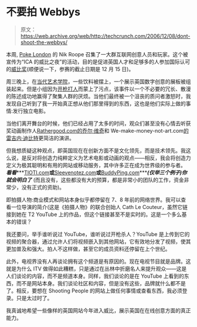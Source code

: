 # 不要拍 Webbys 

> 原文：<https://web.archive.org/web/http://techcrunch.com/2006/12/08/dont-shoot-the-webbys/>

本周, [Poke London](https://web.archive.org/web/20140912180625/http://www.pokelondon.com/) 的 Nik Roope 召集了一大群互联网创意人员和玩家。这个被宣传为“ICA 的威比之夜”的活动，目的是促进英国人才和足够多的人参加国际认可的[威比奖](https://web.archive.org/web/20140912180625/http://www.webbyawards.com/)(顺便说一下，参赛的截止日期是 12 月 15 日)。

周三晚上，在[当代艺术学院](https://web.archive.org/web/20140912180625/http://www.ica.org.uk/)，一些饮料被摆上，一个展示英国数字创意的展板被组装起来。但是小组因为[开枪打人](https://web.archive.org/web/20140912180625/http://www.shootingpeople.org/)而蒙上了污点，该事件以一个不必要的冗长、散漫的陈述成功地赢得了聚集人群的厌烦。当他们最终被一个沮丧的质问者激怒时，我发现自己听到了我一开始真正想从他们那里得到的东西，这也是他们实际上做的事情:发行独立电影。

当他们离开舞台的时候，他们已经占用了太多的时间，观众们甚至没有心情去听获奖动画制作人[Rathergood.com](https://web.archive.org/web/20140912180625/http://en.wikipedia.org/wiki/Joel_Veitch)[的乔尔·维奇](https://web.archive.org/web/20140912180625/http://www.rathergood.com/)和 We-make-money-not-art.com[的雷吉内·迪比特](https://web.archive.org/web/20140912180625/http://we-make-money-not-art.com/)更简洁的演讲。

但我想质疑这种观点，即英国现在在创新方面不是文化领先，而是技术领先。我这么说，是反对将创造力纯粹定义为艺术电影或动画的观点——相反，我会将创造力定义为极其聪明和有用的网站或移动服务，其中许多正在成为世界级的参与者。 ***看看******[TIOTI.com](https://web.archive.org/web/20140912180625/http://www.tioti.com/)******或******[Sleevenotez.com](https://web.archive.org/web/20140912180625/http://www.sleevenotez.com/)******或******[BuddyPing.com](https://web.archive.org/web/20140912180625/http://www.buddyping.com/)******(仅举三个例子)你就会明白了*** (而且没有，这些都没有大的预算，都是非常小的团队的工作，资金非常少，没有正式的资助)。

即拍摄人物:商业模式和网站本身似乎都停留在 7、8 年前的网络世界。我可以查看一位导演的简介(这是《拍摄人物》的联合创始人 Cath Le Couteur，虽然它链接到她在 T2 YouTube 上的作品，但这个链接甚至不是实时的。这是一个多么基本的错误？

我还要问，举手谁听说过 YouTube，谁听说过开枪杀人？YouTube 是上传到它的视频的聚合器，通过允许人们将视频嵌入到其他网站，它有效地分发了视频，使其更加普及和强大。拍人不这样做，甚至它的成员资料还停留在上个世纪。

此外，电视界没有人再谈论拥有这个频道是有原因的。现在电视节目就是品牌。这就是为什么 ITV 做得如此糟糕，只是通过在丛林中折磨名人来提升观众——这是人们谈论的内容，而不是频道本身。同样，我们谈论的是在 YouTube 上看到的东西，而不是网站本身。我们谈论社区和内容，但是没有这些，品牌就什么都不是了。相反，要想在 Shooting People 的网站上做任何事情或查看东西，我必须登录。只是太过时了。

我真诚地希望一些像样的英国网站今年进入威比，展示英国在在线创意方面的真正能力。